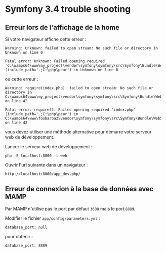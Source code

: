 # Symfony 3.4 trouble shooting

## Erreur lors de l'affichage de la home

Si votre navigateur affiche cette erreur :

```
Warning: Unknown: failed to open stream: No such file or directory in Unknown on line 0

Fatal error: Unknown: Failed opening required 'C:\wamps64\www\my_project\vendor\symfony\symfony\src\Symfony\Bundle\WebServerBundle/Resources/router.php' (include_path='.;C:\php\pear') in Unknown on line 0
```

ou cette erreur :

```
Warning: require(index.php): failed to open stream: No such file or directory in C:\wamps64\www\my_project\vendor\symfony\symfony\src\Symfony\Bundle\WebServerBundle\Resources\router.php on line 42

Fatal error: require(): Failed opening required 'index.php' (include_path='.;C:\php\pear') in C:\wamps64\www\foobarbaz\vendor\symfony\symfony\src\Symfony\Bundle\WebServerBundle\Resources\router.php on line 42
```

vous devez utiliser une méthode alternative pour démarre votre serveur web de développement.

Lancer le serveur web de développement :

    php -S localhost:8000 -t web

Ouvrir l'url suivante dans un navigateur :

    http://localhost:8000/app_dev.php/

## Erreur de connexion à la base de données avec MAMP

Par MAMP n'utilise pas le port par défaut `3608` mais le port `8889`.

Modifier le fichier `app/config/parameters.yml` :

    database_port: null

pour obtenir :

    database_port: 8889
